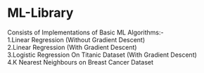 # ML-Library
Consists of Implementations of Basic ML Algorithms:- <br>
1.Linear Regression (Without Gradient Descent) <br>
2.Linear Regression (With Gradient Descent) <br>
3.Logistic Regression On Titanic Dataset (With Gradient Descent) <br>
4.K Nearest Neighbours on Breast Cancer Dataset<br>
